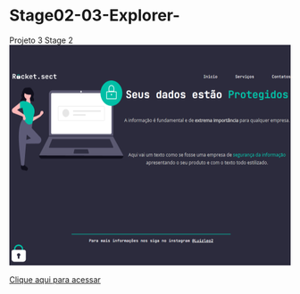 

# Stage02-03-Explorer-
Projeto 3 Stage 2 
![preview](https://github.com/luizleo2/Stage02-03-Explorer-/blob/main/Projeto02-03.png)

[Clique aqui para acessar](https://luizleo2.github.io/Stage02-03-Explorer-/)

